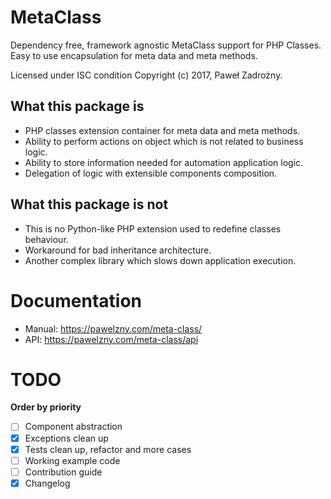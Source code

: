 # MetaClass

Dependency free, framework agnostic MetaClass support for PHP Classes.
Easy to use encapsulation for meta data and meta methods.

Licensed under ISC condition Copyright (c) 2017, Paweł Zadrożny.

## What this package is

* PHP classes extension container for meta data and meta methods.
* Ability to perform actions on object which is not related to business logic.
* Ability to store information needed for automation application logic.
* Delegation of logic with extensible components composition.

## What this package is not

* This is no Python-like PHP extension used to redefine classes behaviour.
* Workaround for bad inheritance architecture.
* Another complex library which slows down application execution.

# Documentation

* Manual: <a href="https://pawelzny.com/meta-class/">https://pawelzny.com/meta-class/</a>
* API: <a href="https://pawelzny.com/meta-class/api">https://pawelzny.com/meta-class/api</a>

# TODO

**Order by priority**

- [ ] Component abstraction
- [X] Exceptions clean up
- [X] Tests clean up, refactor and more cases
- [ ] Working example code 
- [ ] Contribution guide
- [X] Changelog
